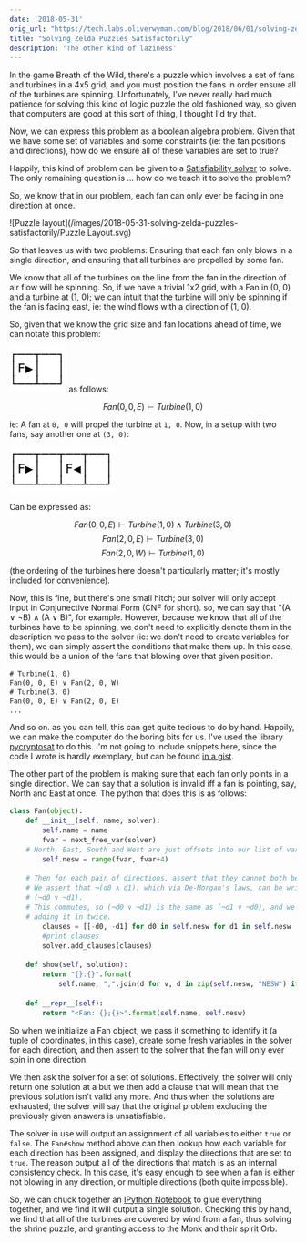 ```yaml
---
date: '2018-05-31'
orig_url: "https://tech.labs.oliverwyman.com/blog/2018/06/01/solving-zelda-puzzles-satisfactorily/"
title: "Solving Zelda Puzzles Satisfactorily"
description: 'The other kind of laziness'
---
```


In the game Breath of the Wild, there's a puzzle which involves a set of fans and turbines in a 4x5 grid, and you must position the fans in order ensure all of the turbines are spinning. Unfortunately, I've never really had much patience for solving this kind of logic puzzle the old fashioned way, so given that computers are good at this sort of thing, I thought I'd try that.<!--more-->

Now, we can express this problem as a boolean algebra problem. Given that we have some set of variables and some constraints (ie: the fan positions and directions), how do we ensure all of these variables are set to true?

Happily, this kind of problem can be given to a [Satisfiability solver](https://en.wikipedia.org/wiki/Boolean_satisfiability_problem) to solve. The only remaining question is ... how do we teach it to solve the problem?

So, we know that in our problem, each fan can only ever be facing in one direction at once.

![Puzzle layout](/images/2018-05-31-solving-zelda-puzzles-satisfactorily/Puzzle Layout.svg)

So that leaves us with two problems: Ensuring that each fan only blows in a single direction, and ensuring that all turbines are propelled by some fan.

We know that all of the turbines on the line from the fan in the direction of air flow will be spinning. So, if we have a trivial 1x2 grid, with a Fan in (0, 0) and a turbine at (1, 0); we can intuit that the turbine will only be spinning if the fan is facing east, ie: the wind flows with a direction of (1, 0).

So, given that we know the grid size and fan locations ahead of time, we can notate this problem:


![two cell layout](/images/2018-05-31-solving-zelda-puzzles-satisfactorily/two-cells-layout.svg)
as follows:

$$ Fan(0, 0, E) \vdash Turbine(1, 0) $$

ie: A fan at `0, 0` will propel the turbine at `1, 0`.
Now, in a setup with two fans, say another one at `(3, 0)`:

![four cell layout](/images/2018-05-31-solving-zelda-puzzles-satisfactorily/four-cells-layout.svg)


Can be expressed as:

$$ Fan(0, 0, E) \vdash Turbine(1, 0) \land Turbine(3, 0) $$
$$ Fan(2, 0, E) \vdash Turbine(3, 0) $$
$$ Fan(2, 0, W) \vdash Turbine(1, 0) $$

(the ordering of the turbines here doesn't particularly matter; it's mostly included for convenience).

Now, this is fine, but there's one small hitch; our solver will only accept input in Conjunective Normal Form (CNF for short). so, we can say that "(A ∨ ¬B) ∧ (A ∨ B)", for example. However, because we know that all of the turbines have to be spinning, we don't need to explicitly denote them in the description we pass to the solver (ie: we don't need to create variables for them), we can simply assert the conditions that make them up. In this case, this would be a union of the fans that blowing over that given position.

```
# Turbine(1, 0)
Fan(0, 0, E) ∨ Fan(2, 0, W)
# Turbine(3, 0)
Fan(0, 0, E) ∨ Fan(2, 0, E)
...
```

And so on. as you can tell, this can get quite tedious to do by hand. Happily, we can make the computer do the boring bits for us. I've used the library [pycryptosat](https://pypi.org/project/pycryptosat/) to do this. I'm not going to include snippets here, since the code I wrote is hardly exemplary, but can be found [in a gist](https://gist.github.com/cstorey/05e94f825362defd5a04a1699322ca5e).

The other part of the problem is making sure that each fan only points in a single direction. We can say that a solution is invalid iff a fan is pointing, say, North and East at once. The python that does this is as follows:

```python
class Fan(object):
    def __init__(self, name, solver):
        self.name = name
        fvar = next_free_var(solver)
	# North, East, South and West are just offsets into our list of variables.
        self.nesw = range(fvar, fvar+4)

	# Then for each pair of directions, assert that they cannot both be set.
	# We assert that ¬(d0 ∧ d1); which via De-Morgan's laws, can be written as:
	# (¬d0 ∨ ¬d1).
	# This commutes, so (¬d0 ∨ ¬d1) is the same as (¬d1 ∨ ¬d0), and we can avoid
	# adding it in twice.
        clauses = [[-d0, -d1] for d0 in self.nesw for d1 in self.nesw  if d0 > d1]
        #print clauses
        solver.add_clauses(clauses)

    def show(self, solution):
        return "{}:{}".format(
            self.name, ",".join(d for v, d in zip(self.nesw, "NESW") if solution[v]))

    def __repr__(self):
        return "<Fan: {};{}>".format(self.name, self.nesw)
```

So when we initialize a Fan object, we pass it something to identify it (a tuple of coordinates, in this case), create some fresh variables in the solver for each direction, and then assert to the solver that the fan will only ever spin in one direction.

We then ask the solver for a set of solutions. Effectively, the solver will only return one solution at a but we then add a clause that will mean that the previous solution isn't valid any more. And thus when the solutions are exhausted, the solver will say that the original problem excluding the previously given answers is unsatisfiable.

The solver in use will output an assignment of all variables to either `true` or `false`. The `Fan#show` method above can then lookup how each variable for each direction has been assigned, and display the directions that are set to `true`. The reason output all of the directions that match is as an internal consistency check. In this case, it's easy enough to see when a fan is either not blowing in any direction, or multiple directions (both quite impossible).

So, we can chuck together an [IPython Notebook](https://gist.github.com/cstorey-owl/d98f24cc17ef0fdaeacb977976cc8789) to glue everything together, and we find it will output a single solution. Checking this by hand, we find that all of the turbines are covered by wind from a fan, thus solving the shrine puzzle, and granting access to the Monk and their spirit Orb.
